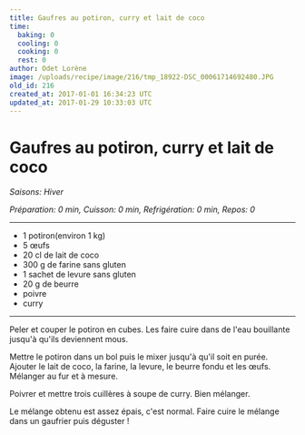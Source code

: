 ```yaml
---
title: Gaufres au potiron, curry et lait de coco
time:
  baking: 0
  cooling: 0
  cooking: 0
  rest: 0
author: Odet Lorène
image: /uploads/recipe/image/216/tmp_18922-DSC_00061714692480.JPG
old_id: 216
created_at: 2017-01-01 16:34:23 UTC
updated_at: 2017-01-29 10:33:03 UTC
---
```


# Gaufres au potiron, curry et lait de coco



*Saisons: Hiver*

*Préparation: 0 min, Cuisson: 0 min, Refrigération: 0 min, Repos: 0*

---

- 1 potiron(environ 1 kg)
- 5 œufs
- 20 cl de lait de coco
- 300 g de farine sans gluten
- 1 sachet de levure sans gluten
- 20 g de beurre
- poivre
- curry

---

Peler et couper le potiron en cubes. Les faire cuire dans de l'eau bouillante jusqu'à qu'ils deviennent mous. 

Mettre le potiron dans un bol puis le mixer jusqu'à qu'il soit en purée. Ajouter le lait de coco, la farine, la levure, le beurre fondu et les œufs. Mélanger au fur et à mesure.

Poivrer et mettre trois cuillères à soupe de curry. Bien mélanger.

Le mélange obtenu est assez épais, c'est normal. Faire cuire le mélange dans un gaufrier puis déguster ! 
